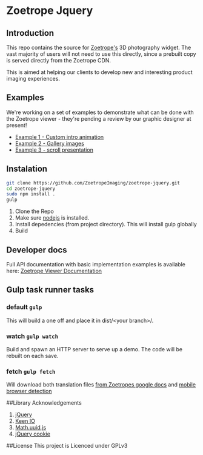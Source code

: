 # Zoetrope Jquery

## Introduction
This repo contains the source for [Zoetrope's](http://zoetrope.io) 3D photography widget. The vast majority of users will not need to use this directly, since a prebuilt copy is served directly from the Zoetrope CDN.

This is aimed at helping our clients to develop new and interesting product imaging experiences.

## Examples
We're working on a set of examples to demonstrate what can be done with the Zoetrope viewer - they're pending a review by our graphic designer at present!
* [Example 1 - Custom intro animation ](http://zoetropeimaging.github.io/zoetrope-jquery/example1/)
* [Example 2 - Gallery images](http://zoetropeimaging.github.io/zoetrope-jquery/example2/)
* [Example 3 - scroll presentation](http://zoetropeimaging.github.io/zoetrope-jquery/example3/)

## Instalation

```bash
git clone https://github.com/ZoetropeImaging/zoetrope-jquery.git
cd zoetrope-jquery
sudo npm install .
gulp
```

1. Clone the Repo
2. Make sure [nodejs](http://nodejs.org/download/) is installed.
3. Install depedencies (from project directory). This will install gulp globally
4. Build

## Developer docs
Full API documentation with basic implementation examples is available here: [Zoetrope Viewer Documentation](http://zoetropeimaging.github.io/zoetrope-jquery/docs/developer_docs.html)

## Gulp task runner tasks

### default `gulp`
This will build a one off and place it in dist/&lt;your branch&gt;/.

### watch `gulp watch`
Build and spawn an HTTP server to serve up a demo. The code will be rebuilt on each save.

### fetch `gulp fetch`
Will download both translation files [from Zoetropes google docs](http://zoetrope.io/tech-blog/javascript-translations-google-drive-forms-and-gulpjs) and [mobile browser detection](http://detectmobilebrowsers.com/)

##Library Acknowledgements
1. [jQuery](http://jquery.com/)
2. [Keen IO](https://github.com/keenlabs/keen-js)
3. [Math.uuid.js](http://c4se.sakura.ne.jp/profile/ne.html)
4. [jQuery cookie](https://github.com/carhartl/jquery-cookie)

##License
This project is Licenced under GPLv3

